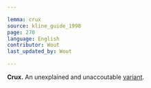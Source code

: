 ```yaml
---

lemma: crux
source: kline_guide_1998
page: 270
language: English
contributor: Wout
last_updated_by: Wout

---
```


**Crux.** An unexplained and unaccoutable [variant](variant.html).
